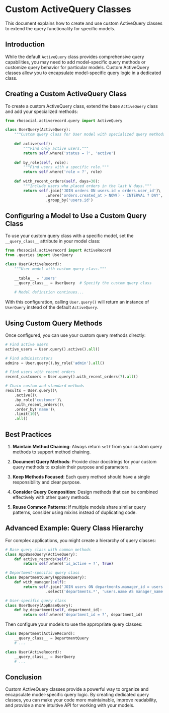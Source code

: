 # Custom ActiveQuery Classes

This document explains how to create and use custom ActiveQuery classes to extend the query functionality for specific models.

## Introduction

While the default `ActiveQuery` class provides comprehensive query capabilities, you may need to add model-specific query methods or customize query behavior for particular models. Custom ActiveQuery classes allow you to encapsulate model-specific query logic in a dedicated class.

## Creating a Custom ActiveQuery Class

To create a custom ActiveQuery class, extend the base `ActiveQuery` class and add your specialized methods:

```python
from rhosocial.activerecord.query import ActiveQuery

class UserQuery(ActiveQuery):
    """Custom query class for User model with specialized query methods."""
    
    def active(self):
        """Find only active users."""
        return self.where('status = ?', 'active')
    
    def by_role(self, role):
        """Find users with a specific role."""
        return self.where('role = ?', role)
    
    def with_recent_orders(self, days=30):
        """Include users who placed orders in the last N days."""
        return self.join('JOIN orders ON users.id = orders.user_id')\  
                  .where('orders.created_at > NOW() - INTERVAL ? DAY', days)\  
                  .group_by('users.id')
```

## Configuring a Model to Use a Custom Query Class

To use your custom query class with a specific model, set the `__query_class__` attribute in your model class:

```python
from rhosocial.activerecord import ActiveRecord
from .queries import UserQuery

class User(ActiveRecord):
    """User model with custom query class."""
    
    __table__ = 'users'
    __query_class__ = UserQuery  # Specify the custom query class
    
    # Model definition continues...
```

With this configuration, calling `User.query()` will return an instance of `UserQuery` instead of the default `ActiveQuery`.

## Using Custom Query Methods

Once configured, you can use your custom query methods directly:

```python
# Find active users
active_users = User.query().active().all()

# Find administrators
admins = User.query().by_role('admin').all()

# Find users with recent orders
recent_customers = User.query().with_recent_orders(7).all()

# Chain custom and standard methods
results = User.query()\  
    .active()\  
    .by_role('customer')\  
    .with_recent_orders()\  
    .order_by('name')\  
    .limit(10)\  
    .all()
```

## Best Practices

1. **Maintain Method Chaining**: Always return `self` from your custom query methods to support method chaining.

2. **Document Query Methods**: Provide clear docstrings for your custom query methods to explain their purpose and parameters.

3. **Keep Methods Focused**: Each query method should have a single responsibility and clear purpose.

4. **Consider Query Composition**: Design methods that can be combined effectively with other query methods.

5. **Reuse Common Patterns**: If multiple models share similar query patterns, consider using mixins instead of duplicating code.

## Advanced Example: Query Class Hierarchy

For complex applications, you might create a hierarchy of query classes:

```python
# Base query class with common methods
class AppBaseQuery(ActiveQuery):
    def active_records(self):
        return self.where('is_active = ?', True)

# Department-specific query class
class DepartmentQuery(AppBaseQuery):
    def with_manager(self):
        return self.join('JOIN users ON departments.manager_id = users.id')\  
                  .select('departments.*', 'users.name AS manager_name')

# User-specific query class
class UserQuery(AppBaseQuery):
    def by_department(self, department_id):
        return self.where('department_id = ?', department_id)
```

Then configure your models to use the appropriate query classes:

```python
class Department(ActiveRecord):
    __query_class__ = DepartmentQuery
    # ...

class User(ActiveRecord):
    __query_class__ = UserQuery
    # ...
```

## Conclusion

Custom ActiveQuery classes provide a powerful way to organize and encapsulate model-specific query logic. By creating dedicated query classes, you can make your code more maintainable, improve readability, and provide a more intuitive API for working with your models.